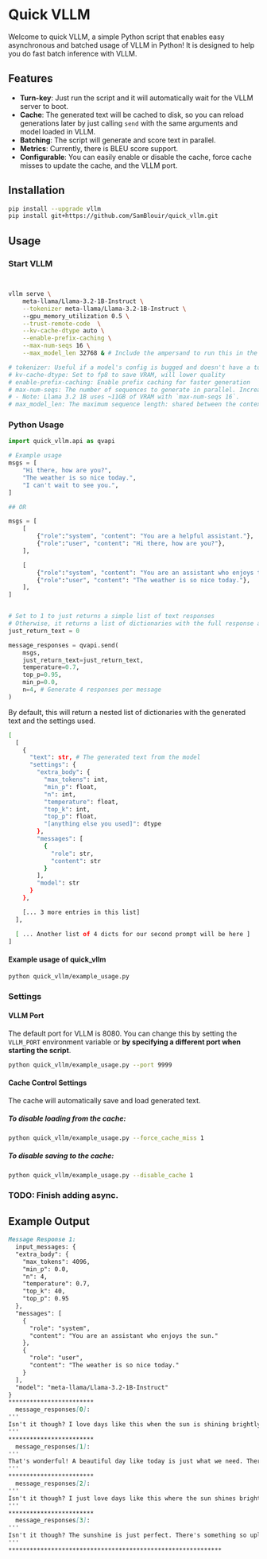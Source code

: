 # Quick VLLM
Welcome to quick VLLM, a simple Python script that enables easy asynchronous and batched usage of VLLM in Python!
It is designed to help you do fast batch inference with VLLM.
## Features
- **Turn-key**: Just run the script and it will automatically wait for the VLLM server to boot.
- **Cache**: The generated text will be cached to disk, so you can reload generations later by just calling `send` with the same arguments and model loaded in VLLM.
- **Batching**: The script will generate and score text in parallel.
- **Metrics**: Currently, there is BLEU score support.
- **Configurable**: You can easily enable or disable the cache, force cache misses to update the cache, and the VLLM port.

## Installation
```bash
pip install --upgrade vllm
pip install git+https://github.com/SamBlouir/quick_vllm.git
```

## Usage
### Start VLLM
```bash


vllm serve \
	meta-llama/Llama-3.2-1B-Instruct \
	--tokenizer meta-llama/Llama-3.2-1B-Instruct \ 
	--gpu_memory_utilization 0.5 \
	--trust-remote-code  \
	--kv-cache-dtype auto \
	--enable-prefix-caching \
	--max-num-seqs 16 \
	--max_model_len 32768 & # Include the ampersand to run this in the background. Later, type `fg` to take control and ctrl-c to stop the server.

# tokenizer: Useful if a model's config is bugged and doesn't have a tokenizer defined
# kv-cache-dtype: Set to fp8 to save VRAM, will lower quality
# enable-prefix-caching: Enable prefix caching for faster generation
# max-num-seqs: The number of sequences to generate in parallel. Increase this for greater parallel generation speeds (i.e.: 512+ for an A100 80GB). 
# - Note: Llama 3.2 1B uses ~11GB of VRAM with `max-num-seqs 16`.
# max_model_len: The maximum sequence length: shared between the context and the generated text.
```

### Python Usage

```python
import quick_vllm.api as qvapi

# Example usage
msgs = [
	"Hi there, how are you?",
	"The weather is so nice today.",
	"I can't wait to see you.",
]

## OR

msgs = [
	[
		{"role":"system", "content": "You are a helpful assistant."},
		{"role":"user", "content": "Hi there, how are you?"},
	],

	[
		{"role":"system", "content": "You are an assistant who enjoys the sun."},
		{"role":"user", "content": "The weather is so nice today."},
	],
]


# Set to 1 to just returns a simple list of text responses
# Otherwise, it returns a list of dictionaries with the full response and settings used
just_return_text = 0

message_responses = qvapi.send(
	msgs,
	just_return_text=just_return_text,
	temperature=0.7,
	top_p=0.95,
	min_p=0.0,
	n=4, # Generate 4 responses per message
)
```

By default, this will return a nested list of dictionaries with the generated text and the settings used.
```bash
[
  [
    {
      "text": str, # The generated text from the model
      "settings": {
        "extra_body": {
          "max_tokens": int,
          "min_p": float,
          "n": int,
          "temperature": float,
          "top_k": int,
          "top_p": float,
		  "[anything else you used]": dtype
        },
        "messages": [
          {
            "role": str,
            "content": str
          }
        ],
        "model": str
      }
    },

	[... 3 more entries in this list]
  ],

  [ ... Another list of 4 dicts for our second prompt will be here ]
]

```

#### Example usage of quick_vllm
```bash
python quick_vllm/example_usage.py 
```

### Settings
#### VLLM Port
The default port for VLLM is 8080. You can change this by setting the `VLLM_PORT` environment variable or **by specifying a different port when starting the script**.
```bash
python quick_vllm/example_usage.py --port 9999
```

#### Cache Control Settings
The cache will automatically save and load generated text.
##### To disable loading from the cache:
```bash
python quick_vllm/example_usage.py --force_cache_miss 1
```


##### To disable saving to the cache:
```bash
python quick_vllm/example_usage.py --disable_cache 1
```

### TODO: Finish adding async.

## Example Output
```markdown
Message Response 1:
  input_messages: {
  "extra_body": {
    "max_tokens": 4096,
    "min_p": 0.0,
    "n": 4,
    "temperature": 0.7,
    "top_k": 40,
    "top_p": 0.95
  },
  "messages": [
    {
      "role": "system",
      "content": "You are an assistant who enjoys the sun."
    },
    {
      "role": "user",
      "content": "The weather is so nice today."
    }
  ],
  "model": "meta-llama/Llama-3.2-1B-Instruct"
}
************************
  message_responses[0]:
'''
Isn't it though? I love days like this when the sun is shining brightly. It's perfect for going for a walk, having a picnic, or just spending time outside. I'm glad you're enjoying it too! How about I suggest a plan for a fun outdoor activity today?
'''
************************
  message_responses[1]:
'''
That's wonderful! A beautiful day like today is just what we need. There's something so uplifting about the warmth of the sun on our skin. I'm glad you're enjoying it too. Maybe we can spend some time outside, get some sun and relax?
'''
************************
  message_responses[2]:
'''
Isn't it though? I just love days like this where the sun shines bright and everything feels so warm and cozy. There's nothing like basking in the warmth and taking a walk outside to get some fresh air and enjoy the beauty of nature. Do you have any plans for the day?
'''
************************
  message_responses[3]:
'''
Isn't it though? The sunshine is just perfect. There's something so uplifting about spending time outside on a beautiful day. I'm actually looking forward to taking a walk in the park later.
'''
************************************************************
```